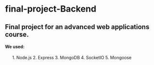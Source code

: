 # final-project-Backend
<h2>Final project for an advanced web applications course.</h2>

<h4>We used: </h4>
<ul>
<il>1. Node.js</il>
<il>2. Express</il>
<il>3. MongoDB</il>
<il>4. SocketIO</il> 
<il>5. Mongoose</il>
</ul>
